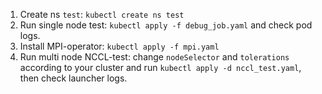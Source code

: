 1. Create ns `test`: `kubectl create ns test`
2. Run single node test: `kubectl apply -f debug_job.yaml` and check pod logs.
3. Install MPI-operator: `kubectl apply -f mpi.yaml`
4. Run multi node NCCL-test: change `nodeSelector` and `tolerations` according to your cluster and run `kubectl apply -d nccl_test.yaml`, then check launcher logs.
